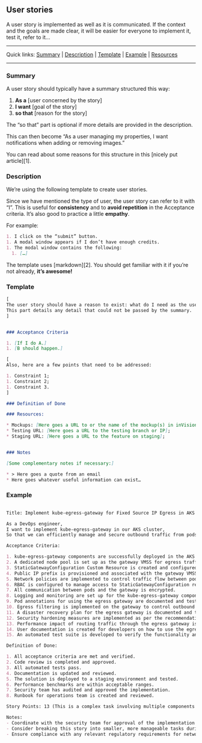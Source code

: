 ## User stories

A user story is implemented as well as it is communicated.
If the context and the goals are made clear, it will be easier for everyone to implement it, test it, refer to it…

---

Quick links: [Summary](#summary) | [Description](#description) | [Template](#template) | [Example](#example) | [Resources](#resources)

---

### Summary

A user story should typically have a summary structured this way:

1. **As a** [user concerned by the story]
1. **I want** [goal of the story]
1. **so that** [reason for the story]

The “so that” part is optional if more details are provided in the description.

This can then become “As a user managing my properties, I want notifications when adding or removing images.”

You can read about some reasons for this structure in this [nicely put article][1].

### Description

We’re using the following template to create user stories. 

Since we have mentioned the type of user, the user story can refer to it with “I”.
This is useful for **consistency** and to **avoid repetition** in the Acceptance criteria.
It’s also good to practice a little **empathy**.

For example:

```markdown
1. I click on the “submit” button.
1. A modal window appears if I don’t have enough credits.
1. The modal window contains the following:
  1. […]
```

The template uses [markdown][2].
You should get familiar with it if you’re not already, **it’s awesome!**

### Template

```markdown
[
The user story should have a reason to exist: what do I need as the user described in the summary?
This part details any detail that could not be passed by the summary.
]


### Acceptance Criteria

1. [If I do A.]
1. [B should happen.]

[
Also, here are a few points that need to be addressed:

1. Constraint 1;
1. Constraint 2;
1. Constraint 3.
]

### Definition of Done

### Resources:

* Mockups: [Here goes a URL to or the name of the mockup(s) in inVision];
* Testing URL: [Here goes a URL to the testing branch or IP];
* Staging URL: [Here goes a URL to the feature on staging];


### Notes

[Some complementary notes if necessary:]

* > Here goes a quote from an email
* Here goes whatever useful information can exist…
```

### Example
```markdown

Title: Implement kube-egress-gateway for Fixed Source IP Egress in AKS

As a DevOps engineer,
I want to implement kube-egress-gateway in our AKS cluster,
So that we can efficiently manage and secure outbound traffic from pods with fixed source IPs.

Acceptance Criteria:

1. kube-egress-gateway components are successfully deployed in the AKS cluster.
2. A dedicated node pool is set up as the gateway VMSS for egress traffic.
3. StaticGatewayConfiguration Custom Resource is created and configured correctly.
4. Public IP prefix is provisioned and associated with the gateway VMSS.
5. Network policies are implemented to control traffic flow between pods and the egress gateway.
6. RBAC is configured to manage access to StaticGatewayConfiguration resources.
7. All communication between pods and the gateway is encrypted.
8. Logging and monitoring are set up for the kube-egress-gateway components.
9. Pod annotations for using the egress gateway are documented and tested.
10. Egress filtering is implemented on the gateway to control outbound connections.
11. A disaster recovery plan for the egress gateway is documented and tested.
12. Security hardening measures are implemented as per the recommendations.
13. Performance impact of routing traffic through the egress gateway is measured and documented.
14. User documentation is created for developers on how to use the egress gateway for their pods.
15. An automated test suite is developed to verify the functionality and security of the egress gateway setup.

Definition of Done:

1. All acceptance criteria are met and verified.
2. Code review is completed and approved.
3. All automated tests pass.
4. Documentation is updated and reviewed.
5. The solution is deployed to a staging environment and tested.
6. Performance benchmarks are within acceptable ranges.
7. Security team has audited and approved the implementation.
8. Runbook for operations team is created and reviewed.

Story Points: 13 (This is a complex task involving multiple components and requiring careful testing and security considerations)

Notes:
- Coordinate with the security team for approval of the implementation details.
- Consider breaking this story into smaller, more manageable tasks during sprint planning.
- Ensure compliance with any relevant regulatory requirements for network traffic management.







